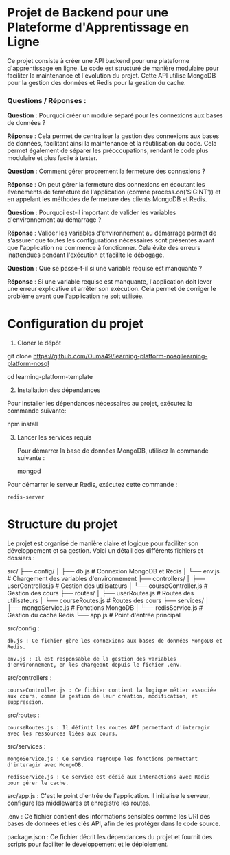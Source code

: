 # Projet de Backend pour une Plateforme d'Apprentissage en Ligne

Ce projet consiste à créer une API backend pour une plateforme d'apprentissage en ligne. Le code est structuré de manière modulaire pour faciliter la maintenance et l'évolution du projet. Cette API utilise MongoDB pour la gestion des données et Redis pour la gestion du cache.

###  Questions / Réponses :

**Question** : Pourquoi créer un module séparé pour les connexions aux bases de données ?

**Réponse** : Cela permet de centraliser la gestion des connexions aux bases de données, facilitant ainsi la maintenance et la réutilisation du code. Cela permet également de séparer les préoccupations, rendant le code plus modulaire et plus facile à tester.

**Question** : Comment gérer proprement la fermeture des connexions ?

**Réponse** : On  peut gérer la fermeture des connexions en écoutant les événements de fermeture de l'application (comme process.on('SIGINT')) et en appelant les méthodes de fermeture des clients MongoDB et Redis.

**Question** : Pourquoi est-il important de valider les variables d'environnement au démarrage ?

**Réponse** :  Valider les variables d'environnement au démarrage permet de s'assurer que toutes les configurations nécessaires sont présentes avant que l'application ne commence à fonctionner. Cela évite des erreurs inattendues pendant l'exécution et facilite le débogage.

**Question** : Que se passe-t-il si une variable requise est manquante ?

**Réponse** :  Si une variable requise est manquante, l'application doit lever une erreur explicative et arrêter son exécution. Cela permet de corriger le problème avant que l'application ne soit utilisée.



# Configuration du projet

1. Cloner le dépôt

git clone https://github.com/Ouma49/learning-platform-nosqllearning-platform-nosql

cd learning-platform-template

2. Installation des dépendances

Pour installer les dépendances nécessaires au projet, exécutez la commande suivante:

npm install

3. Lancer les services requis

    Pour démarrer la base de données MongoDB, utilisez la commande suivante :

     mongod

Pour démarrer le serveur Redis, exécutez cette commande :

    redis-server


# Structure du projet

Le projet est organisé de manière claire et logique pour faciliter son développement et sa gestion. Voici un détail des différents fichiers et dossiers :

src/
├── config/
│   ├── db.js            # Connexion MongoDB et Redis
│   └── env.js           # Chargement des variables d'environnement
├── controllers/
│   ├── userController.js # Gestion des utilisateurs
│   └── courseController.js # Gestion des cours
├── routes/
│   ├── userRoutes.js     # Routes des utilisateurs
│   └── courseRoutes.js   # Routes des cours
├── services/
│   ├── mongoService.js   # Fonctions MongoDB
│   └── redisService.js   # Gestion du cache Redis
└── app.js               # Point d'entrée principal

src/config :

    db.js : Ce fichier gère les connexions aux bases de données MongoDB et Redis.

    env.js : Il est responsable de la gestion des variables d'environnement, en les chargeant depuis le fichier .env.

src/controllers :

    courseController.js : Ce fichier contient la logique métier associée aux cours, comme la gestion de leur création, modification, et suppression.

src/routes :

    courseRoutes.js : Il définit les routes API permettant d'interagir avec les ressources liées aux cours.

src/services :

    mongoService.js : Ce service regroupe les fonctions permettant d'interagir avec MongoDB.
    
    redisService.js : Ce service est dédié aux interactions avec Redis pour gérer le cache.

src/app.js : C'est le point d'entrée de l'application. Il initialise le serveur, configure les middlewares et enregistre les routes.

.env : Ce fichier contient des informations sensibles comme les URI des bases de données et les clés API, afin de les protéger dans le code source.

package.json : Ce fichier décrit les dépendances du projet et fournit des scripts pour faciliter le développement et le déploiement.